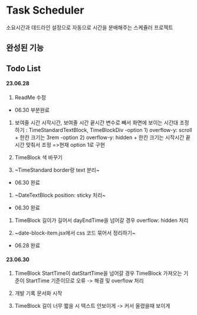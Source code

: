 # Task Scheduler

소요시간과 데드라인 설정으로 자동으로 시간을 분배해주는 스케쥴러 프로젝트

## 완성된 기능

## Todo List

#### 23.06.28

1. ReadMe 수정
+ 06.30 부분완료

1. 보여줄 시간 시작시간, 보여줄 시간 끝시간 변수로 빼서
   화면에 보이는 시간대 조정하기
   : TimeStandardTextBlock, TimeBlockDiv
   -option 1) overflow-y: scroll + 한칸 크기는 3rem
   -option 2) overflow-y: hidden + 한칸 크기는 시작시간 끝시간 맞춰서 조정
    =>현재 option 1로 구현

1. TimeBlock 색 바꾸기

1. ~TimeStandard border랑 text 분리~
+ 06.30 완료

1. ~DateTextBlock position: sticky 처리~
+ 06.30 완료

1. TimeBlock 길이가 길어서 dayEndTime을 넘어갈 경우 overflow: hidden 처리

1. ~date-block-item.jsx에서 css 코드 묶어서 정리하기~
+ 06.28 완료

#### 23.06.30

1. TimeBlock StartTime이 datStartTime을 넘어갈 경우 TimeBlock 가져오는 기준이 StartTime 기준이므로 오류 -> 해결 및 overflow 처리

1. 개발 기록 문서화 시작

1. TimeBlock 길이 너무 짧을 시 텍스트 안보이게 -> 커서 올렸을때 보이게